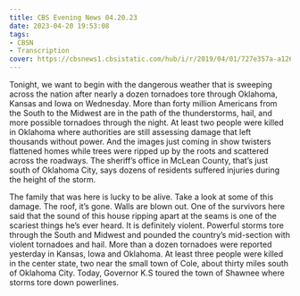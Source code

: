 ```yaml
---
title: CBS Evening News 04.20.23
date: 2023-04-20 19:53:08
tags:
- CBSN
- Transcription
cover: https://cbsnews1.cbsistatic.com/hub/i/r/2019/04/01/727e357a-a126-4138-a2c5-4d3222669d57/thumbnail/640x360/3ff2761028dc5c65cc4f07acd54bcd5c/cbsn2-logo-1920x1080.jpg
---
```

Tonight, we want to begin with the dangerous weather that is sweeping across the nation after nearly a dozen tornadoes tore through Oklahoma, Kansas and Iowa on Wednesday. More than forty million Americans from the South to the Midwest are in the path of the thunderstorms, hail, and more possible tornadoes through the night. At least two people were killed in Oklahoma where authorities are still assessing damage that left thousands without power. And the images just coming in show twisters flattened homes while trees were ripped up by the roots and scattered across the roadways. The sheriff’s office in McLean County, that’s just south of Oklahoma City, says dozens of residents suffered injuries during the height of the storm. 

The family that was here is lucky to be alive. Take a look at some of this damage. The roof, it’s gone. Walls are blown out. One of the survivors here said that the sound of this house ripping apart at the seams is one of the scariest things he’s ever heard. It is definitely violent. Powerful storms tore through the South and Midwest and pounded the country’s mid-section with violent tornadoes and hail. More than a dozen tornadoes were reported yesterday in Kansas, Iowa and Oklahoma. At least three people were killed in the center state, two near the small town of Cole, about thirty miles south of Oklahoma City. Today, Governor K.S toured the town of Shawnee where storms tore down powerlines.
